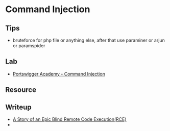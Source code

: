 # Command Injection

## Tips
- bruteforce for php file or anything else, after that use paraminer or arjun or paramspider

## Lab
- [Portswigger Academy - Command Injection](https://portswigger.net/web-security/os-command-injection)

## Resource

## Writeup
- [A Story of an Epic Blind Remote Code Execution(RCE) ](https://www.p1boom.com/2021/11/a-story-of-epic-blind-remote-code.html)
- []()
